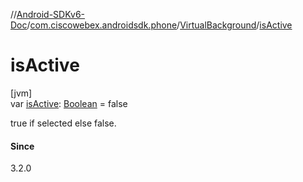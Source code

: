//[Android-SDKv6-Doc](../../../index.md)/[com.ciscowebex.androidsdk.phone](../index.md)/[VirtualBackground](index.md)/[isActive](is-active.md)

# isActive

[jvm]\
var [isActive](is-active.md): [Boolean](https://kotlinlang.org/api/latest/jvm/stdlib/kotlin/-boolean/index.html) = false

true if selected else false.

#### Since

3.2.0
